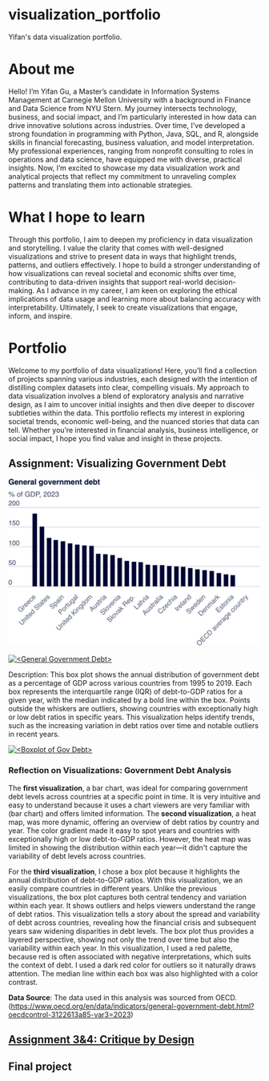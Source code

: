 # visualization_portfolio
Yifan's data visualization portfolio.

# About me
Hello! I’m Yifan Gu, a Master’s candidate in Information Systems Management at Carnegie Mellon University with a background in Finance and Data Science from NYU Stern. My journey intersects technology, business, and social impact, and I’m particularly interested in how data can drive innovative solutions across industries. Over time, I’ve developed a strong foundation in programming with Python, Java, SQL, and R, alongside skills in financial forecasting, business valuation, and model interpretation. My professional experiences, ranging from nonprofit consulting to roles in operations and data science, have equipped me with diverse, practical insights. Now, I’m excited to showcase my data visualization work and analytical projects that reflect my commitment to unraveling complex patterns and translating them into actionable strategies.

# What I hope to learn
Through this portfolio, I aim to deepen my proficiency in data visualization and storytelling. I value the clarity that comes with well-designed visualizations and strive to present data in ways that highlight trends, patterns, and outliers effectively. I hope to build a stronger understanding of how visualizations can reveal societal and economic shifts over time, contributing to data-driven insights that support real-world decision-making. As I advance in my career, I am keen on exploring the ethical implications of data usage and learning more about balancing accuracy with interpretability. Ultimately, I seek to create visualizations that engage, inform, and inspire.

# Portfolio
Welcome to my portfolio of data visualizations! Here, you’ll find a collection of projects spanning various industries, each designed with the intention of distilling complex datasets into clear, compelling visuals. My approach to data visualization involves a blend of exploratory analysis and narrative design, as I aim to uncover initial insights and then dive deeper to discover subtleties within the data. This portfolio reflects my interest in exploring societal trends, economic well-being, and the nuanced stories that data can tell. Whether you’re interested in financial analysis, business intelligence, or social impact, I hope you find value and insight in these projects.
## Assignment: Visualizing Government Debt
![Bar Chart of Government Debt](/export-2024-11-04T19_18_10.993Z.png)

<div class='tableauPlaceholder' id='viz1730754336832' style='position: relative'><noscript><a href='#'><img alt='&lt;General Government Debt&gt; ' src='https:&#47;&#47;public.tableau.com&#47;static&#47;images&#47;OE&#47;OECDGovDebt&#47;Sheet1&#47;1_rss.png' style='border: none' /></a></noscript><object class='tableauViz'  style='display:none;'><param name='host_url' value='https%3A%2F%2Fpublic.tableau.com%2F' /> <param name='embed_code_version' value='3' /> <param name='site_root' value='' /><param name='name' value='OECDGovDebt&#47;Sheet1' /><param name='tabs' value='no' /><param name='toolbar' value='yes' /><param name='static_image' value='https:&#47;&#47;public.tableau.com&#47;static&#47;images&#47;OE&#47;OECDGovDebt&#47;Sheet1&#47;1.png' /> <param name='animate_transition' value='yes' /><param name='display_static_image' value='yes' /><param name='display_spinner' value='yes' /><param name='display_overlay' value='yes' /><param name='display_count' value='yes' /><param name='language' value='en-US' /><param name='filter' value='publish=yes' /></object></div>                
<script type='text/javascript'>                    
  var divElement = document.getElementById('viz1730754336832');                    
  var vizElement = divElement.getElementsByTagName('object')[0];                    
  vizElement.style.width='100%';vizElement.style.height=(divElement.offsetWidth*0.75)+'px';                    
  var scriptElement = document.createElement('script');                    
  scriptElement.src = 'https://public.tableau.com/javascripts/api/viz_v1.js';                    
  vizElement.parentNode.insertBefore(scriptElement, vizElement);                
</script>

Description:
This box plot shows the annual distribution of government debt as a percentage of GDP across various countries from 1995 to 2019. Each box represents the interquartile range (IQR) of debt-to-GDP ratios for a given year, with the median indicated by a bold line within the box. Points outside the whiskers are outliers, showing countries with exceptionally high or low debt ratios in specific years. This visualization helps identify trends, such as the increasing variation in debt ratios over time and notable outliers in recent years.

<div class='tableauPlaceholder' id='viz1730758016112' style='position: relative'><noscript><a href='#'><img alt='&lt;Boxplot of Gov Debt&gt; ' src='https:&#47;&#47;public.tableau.com&#47;static&#47;images&#47;OE&#47;OECDGovDebt&#47;Sheet2&#47;1_rss.png' style='border: none' /></a></noscript><object class='tableauViz'  style='display:none;'><param name='host_url' value='https%3A%2F%2Fpublic.tableau.com%2F' /> <param name='embed_code_version' value='3' /> <param name='site_root' value='' /><param name='name' value='OECDGovDebt&#47;Sheet2' /><param name='tabs' value='no' /><param name='toolbar' value='yes' /><param name='static_image' value='https:&#47;&#47;public.tableau.com&#47;static&#47;images&#47;OE&#47;OECDGovDebt&#47;Sheet2&#47;1.png' /> <param name='animate_transition' value='yes' /><param name='display_static_image' value='yes' /><param name='display_spinner' value='yes' /><param name='display_overlay' value='yes' /><param name='display_count' value='yes' /><param name='language' value='en-US' /><param name='filter' value='publish=yes' /></object></div>                
<script type='text/javascript'>                    
  var divElement = document.getElementById('viz1730758016112');                    
  var vizElement = divElement.getElementsByTagName('object')[0];                    
  vizElement.style.width='100%';vizElement.style.height=(divElement.offsetWidth*0.75)+'px';                    
  var scriptElement = document.createElement('script');                    
  scriptElement.src = 'https://public.tableau.com/javascripts/api/viz_v1.js';                    
  vizElement.parentNode.insertBefore(scriptElement, vizElement);                
</script>

### Reflection on Visualizations: Government Debt Analysis
The **first visualization**, a bar chart, was ideal for comparing government debt levels across countries at a specific point in time. It is very intuitive and easy to understand because it uses a chart viewers are very familiar with (bar chart) and offers limited information. The **second visualization**, a heat map, was more dynamic, offering an overview of debt ratios by country and year. The color gradient made it easy to spot years and countries with exceptionally high or low debt-to-GDP ratios. However, the heat map was limited in showing the distribution within each year—it didn't capture the variability of debt levels across countries.

For the **third visualization**, I chose a box plot because it highlights the annual distribution of debt-to-GDP ratios. With this visualization, we an easily compare countries in different years. Unlike the previous visualizations, the box plot captures both central tendency and variation within each year. It shows outliers and helps viewers understand the range of debt ratios. This visualization tells a story about the spread and variability of debt across countries, revealing how the financial crisis and subsequent years saw widening disparities in debt levels. The box plot thus provides a layered perspective, showing not only the trend over time but also the variability within each year. In this visualization, I used a red palette, because red is often associated with negative interpretations, which suits the context of debt. I used a dark red color for outliers so it naturally draws attention. The median line within each box was also highlighted with a color contrast.

**Data Source**: The data used in this analysis was sourced from OECD. (https://www.oecd.org/en/data/indicators/general-government-debt.html?oecdcontrol-3122613a85-var3=2023)

## [Assignment 3&4: Critique by Design](https://github.com/guyifan0418/visualization_portfolio/blob/main/marvel_box_office.md)
## Final project
